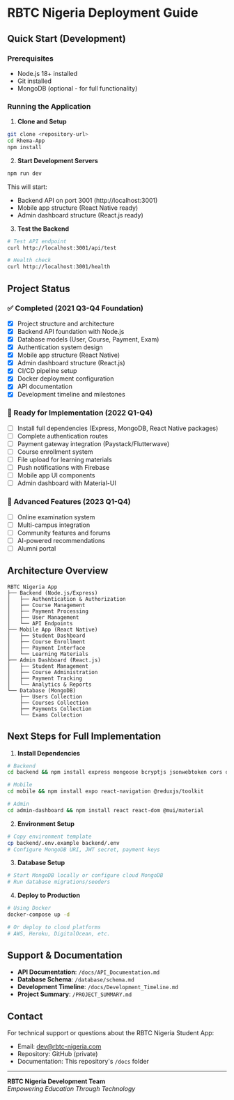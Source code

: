 # RBTC Nigeria Deployment Guide

## Quick Start (Development)

### Prerequisites
- Node.js 18+ installed
- Git installed
- MongoDB (optional - for full functionality)

### Running the Application

1. **Clone and Setup**
```bash
git clone <repository-url>
cd Rhema-App
npm install
```

2. **Start Development Servers**
```bash
npm run dev
```

This will start:
- Backend API on port 3001 (http://localhost:3001)
- Mobile app structure (React Native ready)
- Admin dashboard structure (React.js ready)

3. **Test the Backend**
```bash
# Test API endpoint
curl http://localhost:3001/api/test

# Health check
curl http://localhost:3001/health
```

## Project Status

### ✅ Completed (2021 Q3-Q4 Foundation)
- [x] Project structure and architecture
- [x] Backend API foundation with Node.js
- [x] Database models (User, Course, Payment, Exam)
- [x] Authentication system design
- [x] Mobile app structure (React Native)
- [x] Admin dashboard structure (React.js)
- [x] CI/CD pipeline setup
- [x] Docker deployment configuration
- [x] API documentation
- [x] Development timeline and milestones

### 🔄 Ready for Implementation (2022 Q1-Q4)
- [ ] Install full dependencies (Express, MongoDB, React Native packages)
- [ ] Complete authentication routes
- [ ] Payment gateway integration (Paystack/Flutterwave)
- [ ] Course enrollment system
- [ ] File upload for learning materials
- [ ] Push notifications with Firebase
- [ ] Mobile app UI components
- [ ] Admin dashboard with Material-UI

### 🚀 Advanced Features (2023 Q1-Q4)
- [ ] Online examination system
- [ ] Multi-campus integration
- [ ] Community features and forums
- [ ] AI-powered recommendations
- [ ] Alumni portal

## Architecture Overview

```
RBTC Nigeria App
├── Backend (Node.js/Express)
│   ├── Authentication & Authorization
│   ├── Course Management
│   ├── Payment Processing
│   ├── User Management
│   └── API Endpoints
├── Mobile App (React Native)
│   ├── Student Dashboard
│   ├── Course Enrollment
│   ├── Payment Interface
│   └── Learning Materials
├── Admin Dashboard (React.js)
│   ├── Student Management
│   ├── Course Administration
│   ├── Payment Tracking
│   └── Analytics & Reports
└── Database (MongoDB)
    ├── Users Collection
    ├── Courses Collection
    ├── Payments Collection
    └── Exams Collection
```

## Next Steps for Full Implementation

1. **Install Dependencies**
```bash
# Backend
cd backend && npm install express mongoose bcryptjs jsonwebtoken cors dotenv

# Mobile
cd mobile && npm install expo react-navigation @reduxjs/toolkit

# Admin
cd admin-dashboard && npm install react react-dom @mui/material
```

2. **Environment Setup**
```bash
# Copy environment template
cp backend/.env.example backend/.env
# Configure MongoDB URI, JWT secret, payment keys
```

3. **Database Setup**
```bash
# Start MongoDB locally or configure cloud MongoDB
# Run database migrations/seeders
```

4. **Deploy to Production**
```bash
# Using Docker
docker-compose up -d

# Or deploy to cloud platforms
# AWS, Heroku, DigitalOcean, etc.
```

## Support & Documentation

- **API Documentation**: `/docs/API_Documentation.md`
- **Database Schema**: `/database/schema.md`
- **Development Timeline**: `/docs/Development_Timeline.md`
- **Project Summary**: `/PROJECT_SUMMARY.md`

## Contact

For technical support or questions about the RBTC Nigeria Student App:
- Email: dev@rbtc-nigeria.com
- Repository: GitHub (private)
- Documentation: This repository's `/docs` folder

---

**RBTC Nigeria Development Team**  
*Empowering Education Through Technology*
